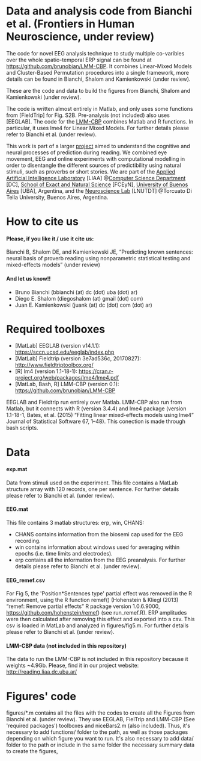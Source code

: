 # Data and analysis code from Bianchi et al. (Frontiers in Human Neuroscience, under review)
The code for novel EEG analysis technique to study multiple co-varibles over the whole spatio-temporal ERP signal can be found at https://github.com/brunobian/LMM-CBP. It combines Linear-Mixed Models and Cluster-Based Permutation procedures into a single framework, more details can be found in Bianchi, Shalom and Kamienkowski (under review).

These are the code and data to build the figures from Bianchi, Shalom and Kamienkowski (under review). 

The code is written almost entirely in Matlab, and only uses some functions from [FieldTrip] for Fig. S2B. Pre-analysis (not included) also uses [EEGLAB]. The code for the [LMM-CBP](https://github.com/brunobian/LMM-CBP) combines Matlab and R functions. In particular, it uses lme4 for Linear Mixed Models. For further details please refer to Bianchi et al. (under review).

This work is part of a larger [project](http://reading.liaa.dc.uba.ar/) aimed to understand the cognitive and neural processes of prediction during reading. We combined eye movement, EEG and online experiments with computational modelling in order to disentangle the different sources of predictibility using natural stimuli, such as proverbs or short stories. We are part of the [Applied Artificial Intelligence Laboratory](http://liaa.dc.uba.ar/) [LIAA] @[Computer Science Department](http://dc.uba.ar/) [DC], [School of Exact and Natural Science](http://exactas.uba.ar) [FCEyN], [University of Buenos Aires](http://www.uba.ar) [UBA], Argentina, and the [Neuroscience Lab](https://www.utdt.edu/ver_contenido.php?id_contenido=10518&id_item_menu=20132) [LNUTDT] @Torcuato Di Tella University, Buenos Aires, Argentina.


# How to cite us
#### Please, if you like it / use it cite us:
Bianchi B, Shalom DE, and Kamienkowski JE, “Predicting known sentences: neural basis of proverb reading using nonparametric statistical testing and mixed-effects models” (under review)
#### And let us know!!
* Bruno Bianchi (bbianchi (at) dc (dot) uba (dot) ar)
* Diego E. Shalom (diegoshalom (at) gmail (dot) com)
* Juan E. Kamienkowski (juank (at) dc (dot) com (dot) ar)

# Required toolboxes
* [MatLab] EEGLAB (version v14.1.1): https://sccn.ucsd.edu/eeglab/index.php 
* [MatLab] Fieldtrip (version 3e7ad536c, 20170827): http://www.fieldtriptoolbox.org/ 
* [R] lm4 (version 1.1-18-1): https://cran.r-project.org/web/packages/lme4/lme4.pdf 
* [MatLab, Bash, R] LMM-CBP (version 0.1): https://github.com/brunobian/LMM-CBP 

EEGLAB and Fieldtrip run entirely over Matlab. LMM-CBP also run from Matlab, but it connects with R (version 3.4.4) and lme4 package (version 1.1-18-1, Bates, et al. (2015) “Fitting linear mixed-effects models using lme4” Journal of Statistical Software 67, 1–48). This conection is made through bash scripts.

# Data
#### exp.mat
Data from stimuli used on the experiment. This file contains a MatLab structure array with 120 records, one per sentence. For further details please refer to Bianchi et al. (under review). 

#### EEG.mat
This file contains 3 matlab structures: erp, win, CHANS:
* CHANS contains information from the biosemi cap used for the EEG recording. 
* win contains information about windows used for averaging within epochs (i.e. time limits and electrodes). 
* erp contains all the information from the EEG preanalysis. 
For further details please refer to Bianchi et al. (under review).

#### EEG_remef.csv
For Fig 5, the 'Position*Sentences type' partial effect was removed in the R environment, using the R function remef() (Hohenstein & Kliegl (2013) “remef: Remove partial effects” R package version 1.0.6.9000, https://github.com/hohenstein/remef) (see run_remef.R). ERP amplitudes were then calculated after removing this effect and exported into a csv. This csv is loaded in MatLab and analyzed in figures/fig5.m. For further details please refer to Bianchi et al. (under review).

#### LMM-CBP data (not included in this repository)
The data to run the LMM-CBP is not included in this repository because it weights ~4.9Gb. Please, find it in our project website: http://reading.liaa.dc.uba.ar/ 

# Figures' code
figures/\*.m contains all the files with the codes to create all the Figures from Bianchi et al. (under review). They use EEGLAB, FielTrip and LMM-CBP (See 'required packages') toolboxes and niceBars2.m (also included). Thus, it's necessary to add functions/ folder to the path, as well as those packages depending on which figure you want to run. It's also necessary to add data/ folder to the path or include in the same folder the necessary summary data to create the figures,
